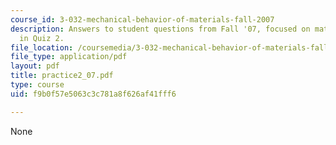 ```yaml
---
course_id: 3-032-mechanical-behavior-of-materials-fall-2007
description: Answers to student questions from Fall '07, focused on material covered
  in Quiz 2.
file_location: /coursemedia/3-032-mechanical-behavior-of-materials-fall-2007/f9b0f57e5063c3c781a8f626af41fff6_practice2_07.pdf
file_type: application/pdf
layout: pdf
title: practice2_07.pdf
type: course
uid: f9b0f57e5063c3c781a8f626af41fff6

---
```

None